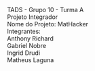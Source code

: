 TADS - Grupo 10 - Turma A
<br>Projeto Integrador 
<br>Nome do Projeto: MatHacker
<br><bolder>Integrantes:</bolder> <br>Anthony Richard 
             <br>Gabriel Nobre 
             <br>Ingrid Drudi 
             <br>Matheus Laguna
